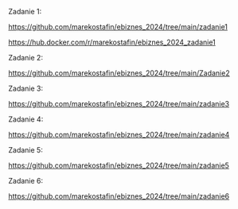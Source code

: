Zadanie 1:

https://github.com/marekostafin/ebiznes_2024/tree/main/zadanie1

https://hub.docker.com/r/marekostafin/ebiznes_2024_zadanie1


Zadanie 2:

https://github.com/marekostafin/ebiznes_2024/tree/main/Zadanie2


Zadanie 3:

https://github.com/marekostafin/ebiznes_2024/tree/main/zadanie3


Zadanie 4:

https://github.com/marekostafin/ebiznes_2024/tree/main/zadanie4

Zadanie 5:

https://github.com/marekostafin/ebiznes_2024/tree/main/zadanie5

Zadanie 6:

https://github.com/marekostafin/ebiznes_2024/tree/main/zadanie6